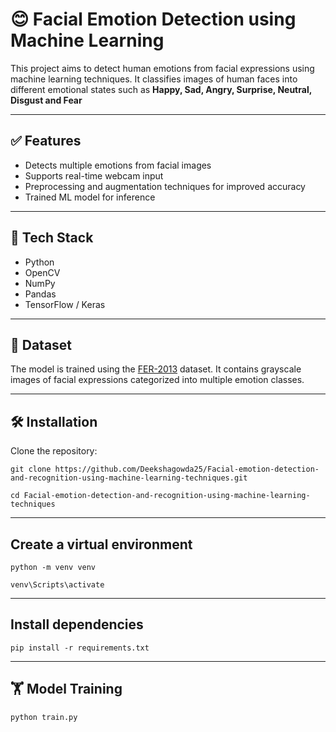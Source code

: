 # 😊 Facial Emotion Detection using Machine Learning

This project aims to detect human emotions from facial expressions using machine learning techniques. It classifies images of human faces into different emotional states such as **Happy, Sad, Angry, Surprise, Neutral, Disgust and Fear**

---

## ✅ Features

- Detects multiple emotions from facial images
- Supports real-time webcam input
- Preprocessing and augmentation techniques for improved accuracy
- Trained ML model for inference

---

## 🧠 Tech Stack

- Python
- OpenCV
- NumPy
- Pandas
- TensorFlow / Keras

---

## 📂 Dataset

The model is trained using the [FER-2013](https://www.kaggle.com/datasets/msambare/fer2013) dataset. It contains grayscale images of facial expressions categorized into multiple emotion classes.

---

## 🛠️ Installation

Clone the repository:

`git clone https://github.com/Deekshagowda25/Facial-emotion-detection-and-recognition-using-machine-learning-techniques.git`

`cd Facial-emotion-detection-and-recognition-using-machine-learning-techniques`

---

## Create a virtual environment

`python -m venv venv`

`venv\Scripts\activate`

---

## Install dependencies

`pip install -r requirements.txt`

---

## 🏋️ Model Training

`python train.py`
